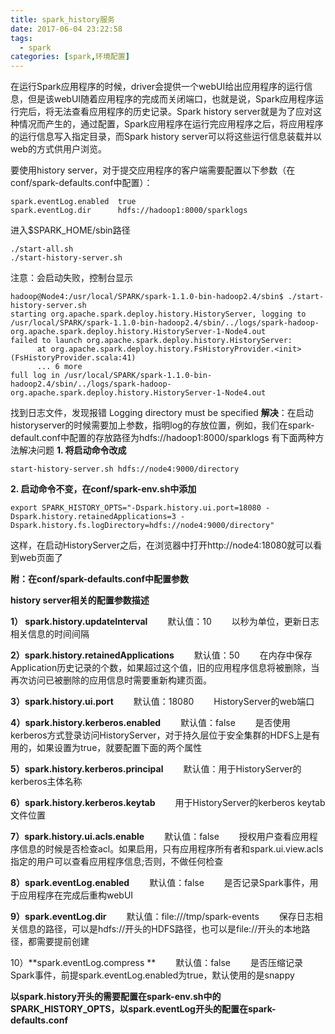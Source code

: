 ```yaml
---
title: spark_history服务
date: 2017-06-04 23:22:58
tags: 
  - spark
categories: [spark,环境配置]
---
```


在运行Spark应用程序的时候，driver会提供一个webUI给出应用程序的运行信息，但是该webUI随着应用程序的完成而关闭端口，也就是说，Spark应用程序运行完后，将无法查看应用程序的历史记录。Spark history server就是为了应对这种情况而产生的，通过配置，Spark应用程序在运行完应用程序之后，将应用程序的运行信息写入指定目录，而Spark history server可以将这些运行信息装载并以web的方式供用户浏览。

要使用history server，对于提交应用程序的客户端需要配置以下参数（在conf/spark-defaults.conf中配置）：

```
spark.eventLog.enabled  true 
spark.eventLog.dir      hdfs://hadoop1:8000/sparklogs   
```

进入$SPARK_HOME/sbin路径

```
./start-all.sh
./start-history-server.sh 
```

注意：会启动失败，控制台显示

```
hadoop@Node4:/usr/local/SPARK/spark-1.1.0-bin-hadoop2.4/sbin$ ./start-history-server.sh 
starting org.apache.spark.deploy.history.HistoryServer, logging to /usr/local/SPARK/spark-1.1.0-bin-hadoop2.4/sbin/../logs/spark-hadoop-org.apache.spark.deploy.history.HistoryServer-1-Node4.out
failed to launch org.apache.spark.deploy.history.HistoryServer:
      at org.apache.spark.deploy.history.FsHistoryProvider.<init>(FsHistoryProvider.scala:41)
      ... 6 more
full log in /usr/local/SPARK/spark-1.1.0-bin-hadoop2.4/sbin/../logs/spark-hadoop-org.apache.spark.deploy.history.HistoryServer-1-Node4.out
```

找到日志文件，发现报错 Logging directory must be specified
**解决**：在启动historyserver的时候需要加上参数，指明log的存放位置，例如，我们在spark-default.conf中配置的存放路径为hdfs://hadoop1:8000/sparklogs 
有下面两种方法解决问题
**1. 将启动命令改成**

```
start-history-server.sh hdfs://node4:9000/directory
```

**2. 启动命令不变，在conf/spark-env.sh中添加**

```
export SPARK_HISTORY_OPTS="-Dspark.history.ui.port=18080 -Dspark.history.retainedApplications=3 -Dspark.history.fs.logDirectory=hdfs://node4:9000/directory"
```

这样，在启动HistoryServer之后，在浏览器中打开http://node4:18080就可以看到web页面了

 

**附：在conf/spark-defaults.conf中配置参数**

**history server相关的配置参数描述**

**1） spark.history.updateInterval**
　　默认值：10
　　以秒为单位，更新日志相关信息的时间间隔

**2）spark.history.retainedApplications**
　　默认值：50
　　在内存中保存Application历史记录的个数，如果超过这个值，旧的应用程序信息将被删除，当再次访问已被删除的应用信息时需要重新构建页面。

**3）spark.history.ui.port**
　　默认值：18080
　　HistoryServer的web端口

**4）spark.history.kerberos.enabled**
　　默认值：false
　　是否使用kerberos方式登录访问HistoryServer，对于持久层位于安全集群的HDFS上是有用的，如果设置为true，就要配置下面的两个属性

**5）spark.history.kerberos.principal**
　　默认值：用于HistoryServer的kerberos主体名称

**6）spark.history.kerberos.keytab**
　　用于HistoryServer的kerberos keytab文件位置

**7）spark.history.ui.acls.enable**
　　默认值：false
　　授权用户查看应用程序信息的时候是否检查acl。如果启用，只有应用程序所有者和spark.ui.view.acls指定的用户可以查看应用程序信息;否则，不做任何检查

**8）spark.eventLog.enabled**
　　默认值：false 
　　是否记录Spark事件，用于应用程序在完成后重构webUI

**9）spark.eventLog.dir**
　　默认值：file:///tmp/spark-events
　　保存日志相关信息的路径，可以是hdfs://开头的HDFS路径，也可以是file://开头的本地路径，都需要提前创建

10）**spark.eventLog.compress **
　　默认值：false 
　　是否压缩记录Spark事件，前提spark.eventLog.enabled为true，默认使用的是snappy

**以spark.history开头的需要配置在spark-env.sh中的SPARK_HISTORY_OPTS，以spark.eventLog开头的配置在spark-defaults.conf**